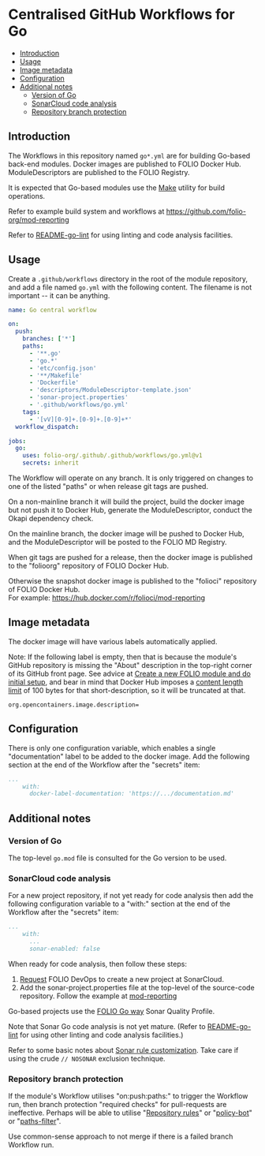 # Centralised GitHub Workflows for Go

<!-- ../okapi/doc/md2toc -l 2 -h 3 README-go.md -->
* [Introduction](#introduction)
* [Usage](#usage)
* [Image metadata](#image-metadata)
* [Configuration](#configuration)
* [Additional notes](#additional-notes)
    * [Version of Go](#version-of-go)
    * [SonarCloud code analysis](#sonarcloud-code-analysis)
    * [Repository branch protection](#repository-branch-protection)

## Introduction

The Workflows in this repository named `go*.yml` are for building Go-based back-end modules.
Docker images are published to FOLIO Docker Hub.
ModuleDescriptors are published to the FOLIO Registry.

It is expected that Go-based modules use the [Make](https://en.wikipedia.org/wiki/Make_(software)) utility for build operations.

Refer to example build system and workflows at https://github.com/folio-org/mod-reporting

Refer to [README-go-lint](README-go-lint.md) for using linting and code analysis facilities.

## Usage

Create a `.github/workflows` directory in the root of the module repository, and add a file named `go.yml` with the following content.
The filename is not important -- it can be anything.

```yaml
name: Go central workflow

on:
  push:
    branches: ['*']
    paths:
      - '**.go'
      - 'go.*'
      - 'etc/config.json'
      - '**/Makefile'
      - 'Dockerfile'
      - 'descriptors/ModuleDescriptor-template.json'
      - 'sonar-project.properties'
      - '.github/workflows/go.yml'
    tags:
      - '[vV][0-9]+.[0-9]+.[0-9]+*'
  workflow_dispatch:

jobs:
  go:
    uses: folio-org/.github/.github/workflows/go.yml@v1
    secrets: inherit
```

The Workflow will operate on any branch. It is only triggered on changes to one of the listed "paths" or when release git tags are pushed.

On a non-mainline branch it will build the project, build the docker image but not push it to Docker Hub, generate the ModuleDescriptor, conduct the Okapi dependency check.

On the mainline branch, the docker image will be pushed to Docker Hub, and the ModuleDescriptor will be posted to the FOLIO MD Registry.

When git tags are pushed for a release, then the docker image is published to the "folioorg" repository of FOLIO Docker Hub.

Otherwise the snapshot docker image is published to the "folioci" repository of FOLIO Docker Hub.\
For example: https://hub.docker.com/r/folioci/mod-reporting

## Image metadata

The docker image will have various labels automatically applied.

Note: If the following label is empty, then that is because the module's GitHub repository is missing the "About" description in the top-right corner of its GitHub front page.
See advice at [Create a new FOLIO module and do initial setup](https://dev.folio.org/guidelines/create-new-repo/),
and bear in mind that Docker Hub imposes a [content length limit](https://github.com/peter-evans/dockerhub-description#content-limits) of 100 bytes for that short-description, so it will be truncated at that.

```
org.opencontainers.image.description=
```

## Configuration

There is only one configuration variable, which enables a single "documentation" label to be added to the docker image.
Add the following section at the end of the Workflow after the "secrets" item:

```yaml
...
    with:
      docker-label-documentation: 'https://.../documentation.md'
```

## Additional notes

### Version of Go

The top-level `go.mod` file is consulted for the Go version to be used.

### SonarCloud code analysis

For a new project repository, if not yet ready for code analysis then add the following configuration variable to a "with:" section at the end of the Workflow after the "secrets" item:

```yaml
...
    with:
      ...
      sonar-enabled: false
```

When ready for code analysis, then follow these steps:
1. [Request](https://dev.folio.org/faqs/how-to-raise-devops-ticket/) FOLIO DevOps to create a new project at SonarCloud.
2. Add the sonar-project.properties file at the top-level of the source-code repository. Follow the example at [mod-reporting](https://github.com/folio-org/mod-reporting/blob/main/sonar-project.properties)

Go-based projects use the [FOLIO Go way](https://sonarcloud.io/organizations/folio-org/quality_profiles/show?name=FOLIO+Go+way&language=go) Sonar Quality Profile.

Note that Sonar Go code analysis is not yet mature.
(Refer to [README-go-lint](README-go-lint.md) for using other linting and code analysis facilities.)

Refer to some basic notes about [Sonar rule customization](https://dev.folio.org/guides/code-analysis/#rule-customization). Take care if using the crude `// NOSONAR` exclusion technique.

### Repository branch protection

If the module's Workflow utilises "on:push:paths:" to trigger the Workflow run, then branch protection "required checks" for pull-requests are ineffective.
Perhaps will be able to utilise
"[Repository rules](https://github.blog/changelog/2023-08-02-github-actions-required-workflows-will-move-to-repository-rules/)"
or "[policy-bot](https://github.com/palantir/policy-bot)"
or "[paths-filter](https://github.com/dorny/paths-filter)".

Use common-sense approach to not merge if there is a failed branch Workflow run.

